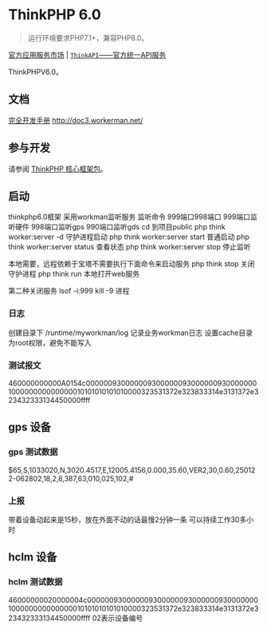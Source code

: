 ThinkPHP 6.0
===============

> 运行环境要求PHP7.1+，兼容PHP8.0。

[官方应用服务市场](https://market.topthink.com) | [`ThinkAPI`——官方统一API服务](https://docs.topthink.com/think-api)

ThinkPHPV6.0。

## 文档

[完全开发手册](https://www.kancloud.cn/manual/thinkphp6_0/content)
http://doc3.workerman.net/  

## 参与开发

请参阅 [ThinkPHP 核心框架包](https://github.com/top-think/framework)。


## 启动
thinkphp6.0框架
采用workman监听服务
监听命令 999端口998端口
999端口监听硬件
998端口监听gps
990端口监听gds
cd 到项目public
php think worker:server -d 守护进程启动
php think worker:server start 普通启动
php think worker:server status 查看状态
php think worker:server stop 停止监听

本地需要，远程依赖于宝塔不需要执行下面命令来启动服务
php think stop 关闭守护进程
php think run  本地打开web服务

第二种关闭服务
lsof -i:999
kill -9 进程


### 日志
创建目录下 /runtime/myworkman/log  记录业务workman日志
设置cache目录为root权限，避免不能写入


### 测试报文
460000000000A0154c000000930000009300000093000000930000000100000000000000010101010101010000323531372e323833314e3131372e323432333134450000ffff

## gps 设备
### gps 测试数据
$65,S,1033020,N,3020.4517,E,12005.4156,0.000,35.60,VER2,30,0.60,250122-062802,18,2,8,387,63,010,025,102,#

### 上报
带着设备动起来是15秒，放在外面不动的话最慢2分钟一条
可以持续工作30多小时

## hclm 设备
### hclm 测试数据
46000000020000004c000000930000009300000093000000930000000100000000000000010101010101010000323531372e323833314e3131372e323432333134450000ffff
02表示设备编号
